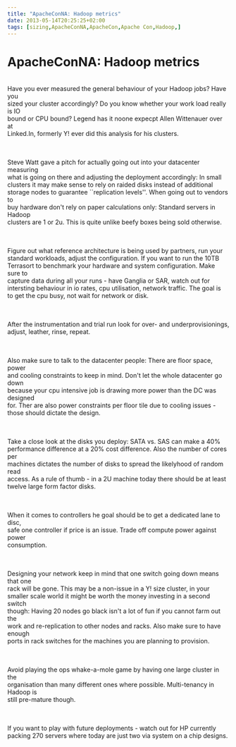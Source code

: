 ```yaml
---
title: "ApacheConNA: Hadoop metrics"
date: 2013-05-14T20:25:25+02:00
tags: [sizing,ApacheConNA,ApacheCon,Apache Con,Hadoop,]
---
```


# ApacheConNA: Hadoop metrics


<P><br>Have you ever measured the general behaviour of your Hadoop jobs? Have you<br>sized your cluster accordingly? Do 
you know whether your work load really is IO<br>bound or CPU bound? Legend has it noone expecpt Allen Wittenauer over 
at<br>Linked.In, formerly Y! ever did this analysis for his clusters.<br><br><P><br>Steve Watt gave a pitch for 
actually going out into your datacenter measuring<br>what is going on there and adjusting the deployment accordingly: 
In small<br>clusters it may make sense to rely on raided disks instead of additional<br>storage nodes to guarantee 
``replication levels''. When going out to vendors to<br>buy hardware don't rely on paper calculations only: Standard 
servers in Hadoop<br>clusters are 1 or 2u. This is quite unlike beefy boxes being sold otherwise.<br><br><P><br>Figure 
out what reference architecture is being used by partners, run your<br>standard workloads, adjust the configuration. If 
you want to run the 10TB<br>Terrasort to benchmark your hardware and system configuration. Make sure to<br>capture data 
during all your runs - have Ganglia or SAR, watch out for<br>intersting behaviour in io rates, cpu utilisation, network 
traffic. The goal is<br>to get the cpu busy, not wait for network or disk.<br><br><P><br>After the instrumentation and 
trial run look for over- and underprovisionings,<br>adjust, leather, rinse, repeat.<br><br><P><br>Also make sure to 
talk to the datacenter people: There are floor space, power<br>and cooling constraints to keep in mind. Don't let the 
whole datacenter go down<br>because your cpu intensive job is drawing more power than the DC was designed<br>for. Ther 
are also power constraints per floor tile due to cooling issues -<br>those should dictate the 
design.<br><br><P><br>Take a close look at the disks you deploy: SATA vs. SAS can make a 40%<br>performance difference 
at a 20% cost difference. Also the number of cores per<br>machines dictates the number of disks to spread the 
likelyhood of random read<br>access. As a rule of thumb - in a 2U machine today there should be at least<br>twelve 
large form factor disks.<br><br><P><br>When it comes to controllers he goal should be to get a dedicated lane to 
disc,<br>safe one controller if price is an issue. Trade off compute power against 
power<br>consumption.<br><br><P><br>Designing your network keep in mind that one switch going down means that 
one<br>rack will be gone. This may be a non-issue in a Y! size cluster, in your<br>smaller scale world it might be 
worth the money investing in a second switch<br>though: Having 20 nodes go black isn't a lot of fun if you cannot farm 
out the<br>work and re-replication to other nodes and racks. Also make sure to have enough<br>ports in rack switches 
for the machines you are planning to provision.<br><br><P><br>Avoid playing the ops whake-a-mole game by having one 
large cluster in the<br>organisation than many different ones where possible. Multi-tenancy in Hadoop is<br>still 
pre-mature though.<br><br><P><br>If you want to play with future deployments - watch out for HP currently<br>packing 
270 servers where today are just two via system on a chip designs.<br><br><P><br>
